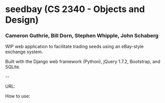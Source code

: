seedbay (CS 2340 - Objects and Design)
=======
### Cameron Guthrie, Bill Dorn, Stephen Whipple, John Schaberg

WIP web application to facilitate trading seeds using an eBay-style exchange system.

Built with the Django web framework (Python), jQuery 1.7.2, Bootstrap, and SQLite.

--

URL: 

How to use: 
